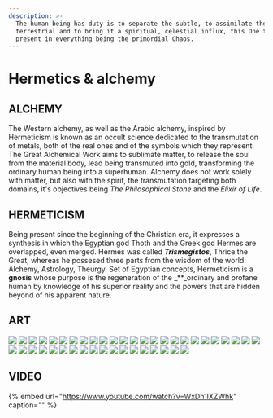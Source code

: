 ```yaml
---
description: >-
  The human being has duty is to separate the subtle, to assimilate the
  terrestrial and to bring it a spiritual, celestial influx, this One that is
  present in everything being the primordial Chaos.
---
```


# Hermetics & alchemy

## ALCHEMY

The Western alchemy, as well as the Arabic alchemy, inspired by Hermeticism is known as an occult science dedicated to the transmutation of metals, both of the real ones and of the symbols which they represent. The Great Alchemical Work aims to sublimate matter, to release the soul from the material body, lead being transmuted into gold, transforming the ordinary human being into a superhuman. Alchemy does not work solely with matter, but also with the spirit, the transmutation targeting both domains, it's objectives being _The Philosophical Stone_ and the _Elixir of Life_.

## **HERMETICISM**

Being present since the beginning of the Christian era, it expresses a synthesis in which the Egyptian god Thoth and the Greek god Hermes are overlapped, even merged. Hermes was called _**Trismegistos**_, Thrice the Great, whereas he possesed three parts from the wisdom of the world: Alchemy, Astrology, Theurgy. Set of Egyptian concepts, Hermeticism is a **gnosis** whose purpose is the regeneration of the \_\*\*\_ordinary and profane human by knowledge of his superior reality and the powers that are hidden beyond of his apparent nature.

## ART

![](.gitbook/assets/hermetics_alchemy1.jpg)
![](.gitbook/assets/hermetics_alchemy2.jpg)
![](.gitbook/assets/hermetics_alchemy3.jpg)
![](.gitbook/assets/hermetics_alchemy4.jpg)
![](.gitbook/assets/hermetics_alchemy5.jpg)
![](.gitbook/assets/hermetics_alchemy6.jpg)
![](.gitbook/assets/hermetics_alchemy7.jpg)
![](.gitbook/assets/hermetics_alchemy8.jpg)
![](.gitbook/assets/hermetics_alchemy9.jpg)
![](.gitbook/assets/hermetics_alchemy10.jpg)
![](.gitbook/assets/hermetics_alchemy11.jpg)
![](.gitbook/assets/hermetics_alchemy12.jpg)
![](.gitbook/assets/hermetics_alchemy13.jpg)
![](.gitbook/assets/hermetics_alchemy14.jpg)
![](.gitbook/assets/hermetics_alchemy15.jpg)
![](.gitbook/assets/hermetics_alchemy16.jpg)
![](.gitbook/assets/hermetics_alchemy17.jpg)
![](.gitbook/assets/hermetics_alchemy18.jpg)
![](.gitbook/assets/hermetics_alchemy19.jpg)
![](.gitbook/assets/hermetics_alchemy20.jpg)
![](.gitbook/assets/hermetics_alchemy21.jpg)
![](.gitbook/assets/hermetics_alchemy22.jpg)
![](.gitbook/assets/hermetics_alchemy23.jpg)
![](.gitbook/assets/hermetics_alchemy24.jpg)
![](.gitbook/assets/hermetics_alchemy25.jpg)
![](.gitbook/assets/hermetics_alchemy26.jpg)
![](.gitbook/assets/hermetics_alchemy27.jpg)
![](.gitbook/assets/hermetics_alchemy28.jpg)
![](.gitbook/assets/hermetics_alchemy29.jpg)
![](.gitbook/assets/hermetics_alchemy30.jpg)
![](.gitbook/assets/hermetics_alchemy31.jpg)
![](.gitbook/assets/hermetics_alchemy32.jpg)
![](.gitbook/assets/hermetics_alchemy33.jpg)
![](.gitbook/assets/hermetics_alchemy34.jpg)
![](.gitbook/assets/hermetics_alchemy35.jpg)
![](.gitbook/assets/hermetics_alchemy36.jpg)
![](.gitbook/assets/hermetics_alchemy37.jpg)
![](.gitbook/assets/hermetics_alchemy38.jpg)
![](.gitbook/assets/hermetics_alchemy39.jpg)
![](.gitbook/assets/hermetics_alchemy40.jpg)
![](.gitbook/assets/hermetics_alchemy41.jpg)
![](.gitbook/assets/hermetics_alchemy42.jpg)
![](.gitbook/assets/hermetics_alchemy43.jpg)

## VIDEO

{% embed url="https://www.youtube.com/watch?v=WxDh1IXZWhk" caption="" %}


